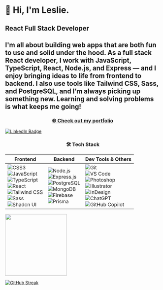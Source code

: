 <h1>👋 Hi, I'm Leslie.</h1>

<h2>React Full Stack Developer</h2>

<h2>I'm all about building web apps that are both fun to use and solid under the hood. As a full stack React developer, I work with JavaScript, TypeScript, React, Node.js, and Express — and I enjoy bringing ideas to life from frontend to backend. I also use tools like Tailwind CSS, Sass, and PostgreSQL, and I’m always picking up something new. Learning and solving problems is what keeps me going!</h2>

<h3 align="center">
  <a href="https://leslie-lopez-anaya.netlify.app/" target="_blank">
    🌐 Check out my portfolio
  </a>
</h3>

<p align="center>
    ### Social
</p>
  
<h3 align="center">
  <a href="https://www.linkedin.com/in/leslie-lopez-anaya-1315lcla2125/">
    <img src="https://img.shields.io/badge/%20LinkedIn-0A66C2?style=plastic&logo=linkedin&logoColor=white" alt="LinkedIn Badge"/>
  </a>
</h3>


  <div align="center">
  
### 🛠️ Tech Stack

| **Frontend** | **Backend** | **Dev Tools & Others** |
|--------------|-------------|-------------------------|
| ![CSS3](https://img.shields.io/badge/CSS3-1572B6?style=plastic&logo=css3&logoColor=white) <br> ![JavaScript](https://img.shields.io/badge/JavaScript-F7DF1E?style=plastic&logo=javascript&logoColor=black) <br> ![TypeScript](https://img.shields.io/badge/TypeScript-3178C6?style=plastic&logo=typescript&logoColor=white) <br> ![React](https://img.shields.io/badge/React-61DAFB?style=plastic&logo=react&logoColor=black) <br> ![Tailwind CSS](https://img.shields.io/badge/Tailwind_CSS-38B2AC?style=plastic&logo=tailwind-css&logoColor=white) <br> ![Sass](https://img.shields.io/badge/SASS-CC6699?style=plastic&logo=sass&logoColor=white) <br> ![Shadcn UI](https://img.shields.io/badge/Shadcn_UI-111827?style=plastic) | ![Node.js](https://img.shields.io/badge/Node.js-339933?style=plastic&logo=node.js&logoColor=white) <br> ![Express.js](https://img.shields.io/badge/Express.js-000000?style=plastic&logo=express&logoColor=white) <br> ![PostgreSQL](https://img.shields.io/badge/PostgreSQL-4169E1?style=plastic&logo=postgresql&logoColor=white) <br> ![MongoDB](https://img.shields.io/badge/MongoDB-47A248?style=plastic&logo=mongodb&logoColor=white) <br> ![Firebase](https://img.shields.io/badge/Firebase-FFCA28?style=plastic&logo=firebase&logoColor=black) <br> ![Prisma](https://img.shields.io/badge/Prisma-2D3748?style=plastic&logo=prisma&logoColor=white) | ![Git](https://img.shields.io/badge/Git-F05032?style=plastic&logo=git&logoColor=white) <br> ![VS Code](https://img.shields.io/badge/VS_Code-007ACC?style=plastic&logo=visual-studio-code&logoColor=white) <br> ![Photoshop](https://img.shields.io/badge/Photoshop-31A8FF?style=plastic&logo=adobe-photoshop&logoColor=white) <br> ![Illustrator](https://img.shields.io/badge/Illustrator-FF9A00?style=plastic&logo=adobe-illustrator&logoColor=white) <br> ![InDesign](https://img.shields.io/badge/InDesign-FF3366?style=plastic&logo=adobe-indesign&logoColor=white) <br> ![ChatGPT](https://img.shields.io/badge/ChatGPT-00A67E?style=plastic&logo=openai&logoColor=white) <br> ![GitHub Copilot](https://img.shields.io/badge/GitHub_Copilot-181717?style=plastic&logo=githubcopilot&logoColor=white) |
</div>



<p>
  <img height=200 align="center" src="https://github-readme-stats.vercel.app/api/top-langs?username=LeslieLopez25&theme=holi&layout=compact&langs_count=8&card_width=320" />
</p>

[![GitHub Streak](https://streak-stats.demolab.com/?user=LeslieLopez25&theme=holi-theme)](https://git.io/streak-stats)

<!---
LeslieLopez25/LeslieLopez25 is a ✨ special ✨ repository because its `README.md` (this file) appears on your GitHub profile.
You can click the Preview link to take a look at your changes.
--->
